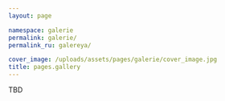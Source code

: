 ```yaml
---
layout: page

namespace: galerie
permalink: galerie/
permalink_ru: galereya/

cover_image: /uploads/assets/pages/galerie/cover_image.jpg
title: pages.gallery
---
```

TBD
